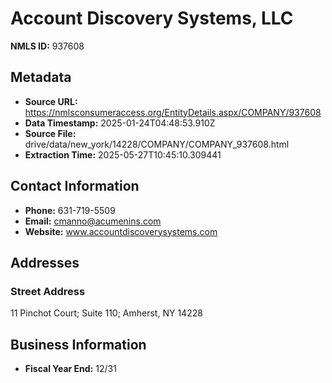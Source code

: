 # Account Discovery Systems, LLC

**NMLS ID:** 937608

## Metadata
- **Source URL:** https://nmlsconsumeraccess.org/EntityDetails.aspx/COMPANY/937608
- **Data Timestamp:** 2025-01-24T04:48:53.910Z
- **Source File:** drive/data/new_york/14228/COMPANY/COMPANY_937608.html
- **Extraction Time:** 2025-05-27T10:45:10.309441

## Contact Information
- **Phone:** 631-719-5509
- **Email:** cmanno@acumenins.com
- **Website:** www.accountdiscoverysystems.com

## Addresses
### Street Address
11 Pinchot Court; Suite 110; Amherst, NY 14228

## Business Information
- **Fiscal Year End:** 12/31
